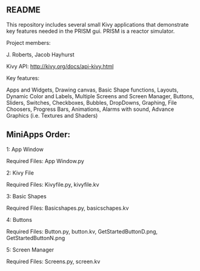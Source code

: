 README
------

This repository includes several small Kivy applications that 
demonstrate key features needed in the PRISM gui.  PRISM is a 
reactor simulator.

Project members:

J. Roberts,
Jacob Hayhurst

Kivy API: http://kivy.org/docs/api-kivy.html

Key features:

Apps and Widgets,
Drawing canvas,
Basic Shape functions,
Layouts,
Dynamic Color and Labels,
Multiple Screens and Screen Manager,
Buttons,
Sliders,
Switches,
Checkboxes,
Bubbles,
DropDowns,
Graphing,
File Choosers,
Progress Bars,
Animations,
Alarms with sound,
Advance Graphics (i.e. Textures and Shaders)

MiniApps Order:
------------------------
1: App Window

Required Files: App Window.py

2: Kivy File

Required Files: Kivyfile.py, kivyfile.kv

3: Basic Shapes

Required Files: Basicshapes.py, basicschapes.kv

4: Buttons

Required Files: Button.py, button.kv, GetStartedButtonD.png, GetStartedButtonN.png

5: Screen Manager

Required Files: Screens.py, screen.kv